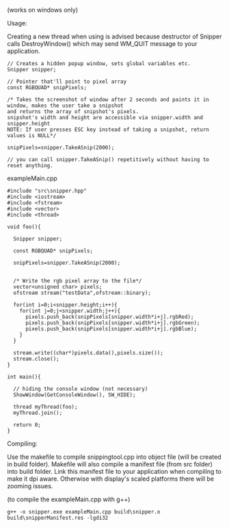 (works on windows only)

Usage:

Creating a new thread when using is advised because destructor of Snipper calls DestroyWindow() which may send WM_QUIT message to your application.

```
// Creates a hidden popup window, sets global variables etc.
Snipper snipper; 

// Pointer that'll point to pixel array
const RGBQUAD* snipPixels; 

/* Takes the screenshot of window after 2 seconds and paints it in window, makes the user take a snipshot
and returns the array of snipshot's pixels.
snipshot's width and height are accessible via snipper.width and snipper.height
NOTE: If user presses ESC key instead of taking a snipshot, return values is NULL*/

snipPixels=snipper.TakeASnip(2000);

// you can call snipper.TakeASnip() repetitively without having to reset anything.
```

exampleMain.cpp
```
#include "src\snipper.hpp"
#include <iostream>
#include <fstream>
#include <vector>
#include <thread>

void foo(){
  
  Snipper snipper;

  const RGBQUAD* snipPixels;

  snipPixels=snipper.TakeASnip(2000);


  /* Write the rgb pixel array to the file*/
  vector<unsigned char> pixels;
  ofstream stream("testData",ofstream::binary);
  
  for(int i=0;i<snipper.height;i++){
    for(int j=0;j<snipper.width;j++){
      pixels.push_back(snipPixels[snipper.width*i+j].rgbRed);
      pixels.push_back(snipPixels[snipper.width*i+j].rgbGreen);
      pixels.push_back(snipPixels[snipper.width*i+j].rgbBlue);
    }
  }

  stream.write((char*)pixels.data(),pixels.size());
  stream.close();
}

int main(){

  // hiding the console window (not necessary)
  ShowWindow(GetConsoleWindow(), SW_HIDE);

  thread myThread(foo);
  myThread.join();
  
  return 0;
}
```

Compiling:

Use the makefile to compile snippingtool.cpp into object file (will be created in build folder). Makefile will also compile a manifest file (from src folder) into build folder. Link this manifest file to your application when compiling to make it dpi aware. Otherwise with display's scaled platforms there will be zooming issues.

(to compile the exampleMain.cpp with g++)

``` g++ -o snipper.exe exampleMain.cpp build\snipper.o build\snipperManifest.res -lgdi32 ```
